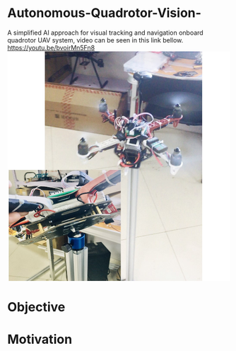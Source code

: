 # Autonomous-Quadrotor-Vision-
A simplified AI approach for visual tracking and navigation onboard quadrotor UAV system, video can be seen in this link bellow.
https://youtu.be/bvoirMn5Fn8 
![Test_Bed](testbed2.jpg)
# Objective 



# Motivation
